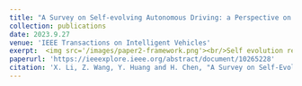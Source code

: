 ```yaml
---
title: "A Survey on Self-evolving Autonomous Driving: a Perspective on Data Closed-Loop Technology"
collection: publications
date: 2023.9.27
venue: 'IEEE Transactions on Intelligent Vehicles'
exerpt:  <img src='/images/paper2-framework.png'><br/>Self evolution refers to the ability of a system to evolve autonomously towards a better performance, which is a potential trend for autonomous driving systems based on self-learning approaches. However, current algorithms for autonomous driving still lack of self-evolving mechanisms and the capability of maintaining continuously performance-enhancing. Some recent studies turn to the data closed-loop (DCL) architecture to realize self evolution. Therefore, this study analyzes some relevant technologies and then proposes a novel design mechanism to guarantee the self-evolving performance for autonomous driving systems. Although existing data closed-loop platforms are not yet mature enough to fully achieve this purpose, it has the potential to incorporate cutting-edge technologies that will enhance their functionality. Moreover, we give some suggestions for its future directions for self-evolving autonomous driving, including some more cutting-edge technologies that can be incorporated into the DCL architecture.
paperurl: 'https://ieeexplore.ieee.org/abstract/document/10265228'
citation: 'X. Li, Z. Wang, Y. Huang and H. Chen, "A Survey on Self-Evolving Autonomous Driving: A Perspective on Data Closed-Loop Technology," in IEEE Transactions on Intelligent Vehicles, vol. 8, no. 11, pp. 4613-4631, Nov. 2023, doi: 10.1109/TIV.2023.3319689. '
---
```



